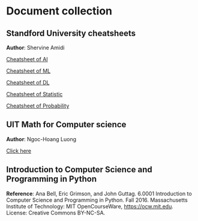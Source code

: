 # Document collection 
## Standford University cheatsheets
**Author**: Shervine Amidi

[Cheatsheet of AI](https://github.com/hoangtv2000/document-collection/blob/main/super-cheatsheet-artificial-intelligence.pdf)

[Cheatsheet of ML](https://github.com/hoangtv2000/document-collection/blob/main/super-cheatsheet-machine-learning.pdf)

[Cheatsheet of DL](https://github.com/hoangtv2000/document-collection/blob/main/super-cheatsheet-deep-learning.pdf)

[Cheatsheet of Statistic](https://github.com/hoangtv2000/document-collection/blob/main/cheatsheet-statistics.pdf)

[Cheatsheet of Probability](https://github.com/hoangtv2000/document-collection/blob/main/cheatsheet-probability.pdf)

## UIT Math for Computer science
**Author**: Ngoc-Hoang Luong

[Click here](https://github.com/hoangtv2000/document-collection/tree/main/hoangln_math_for_CS)

## Introduction to Computer Science and Programming in Python
**Reference**: Ana Bell, Eric Grimson, and John Guttag. 6.0001 Introduction to Computer Science and Programming in Python. Fall 2016. Massachusetts Institute of Technology: MIT OpenCourseWare, https://ocw.mit.edu. License: Creative Commons BY-NC-SA. 
